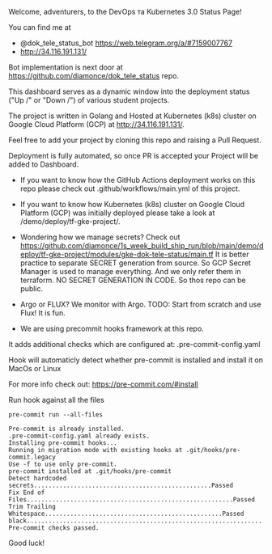 Welcome, adventurers, to the DevOps та Kubernetes 3.0 Status Page!

You can find me at
 * @dok_tele_status_bot https://web.telegram.org/a/#7159007767
 * http://34.116.191.131/

Bot implementation is next door at https://github.com/diamonce/dok_tele_status repo.

This dashboard serves as a dynamic window into the deployment status ("Up /\" or "Down \/") of various student projects.

The project is written in Golang and Hosted at Kubernetes (k8s) cluster on Google Cloud Platform (GCP) at http://34.116.191.131/.

Feel free to add your project by cloning this repo and raising a Pull Request.

Deployment is fully automated, so once PR is accepted your Project will be added to Dashboard.

  * If you want to know how the GitHub Actions deployment works on this repo please check out .github/workflows/main.yml of this project.

  * If you want to know how Kubernetes (k8s) cluster on Google Cloud Platform (GCP) was initially deployed please take a look at /demo/deploy/tf-gke-project/.

  * Wondering how we manage secrets? Check out https://github.com/diamonce/1s_week_build_ship_run/blob/main/demo/deploy/tf-gke-project/modules/gke-dok-tele-status/main.tf
    It is better practice to separate SECRET generation from source. So GCP Secret Manager is used to manage everything. And we only refer them in terraform.
    NO SECRET GENERATION IN CODE.
    So thos repo can be public.

  * Argo or FLUX? We monitor with Argo. TODO: Start from scratch and use Flux! It is fun.

  * We are using precommit hooks framework at this repo.

  It adds additional checks which are configured at: .pre-commit-config.yaml

  Hook will automaticly detect whether pre-commit is installed and install it on MacOs or Linux

  For more info check out: https://pre-commit.com/#install

  Run hook against all the files

```
pre-commit run --all-files

Pre-commit is already installed.
.pre-commit-config.yaml already exists.
Installing pre-commit hooks...
Running in migration mode with existing hooks at .git/hooks/pre-commit.legacy
Use -f to use only pre-commit.
pre-commit installed at .git/hooks/pre-commit
Detect hardcoded secrets.................................................Passed
Fix End of Files.........................................................Passed
Trim Trailing Whitespace.................................................Passed
black....................................................................Passed
Pre-commit checks passed.
```
Good luck!
